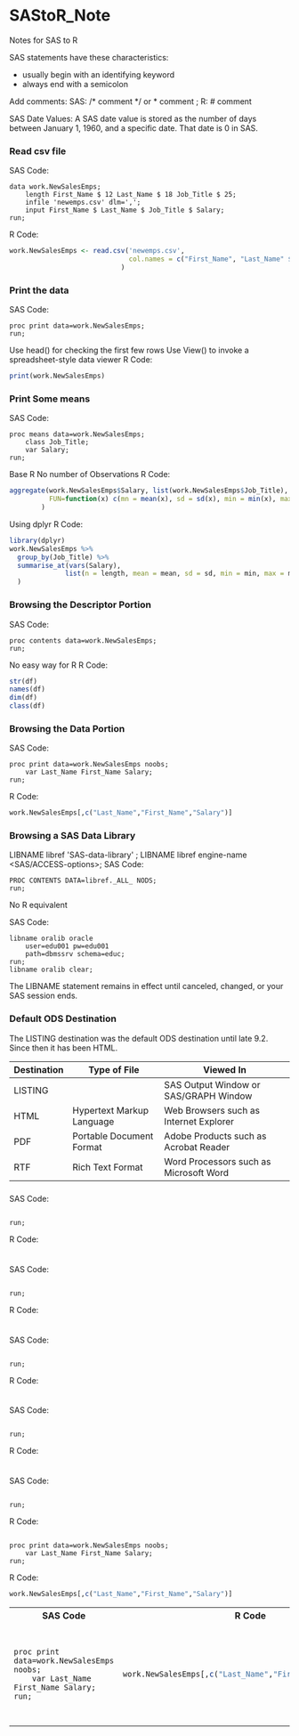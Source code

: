# SAStoR_Note
Notes for SAS to R

SAS statements have these characteristics:
* usually begin with an identifying keyword
* always end with a semicolon

Add comments:
SAS: /* comment */ or * comment ;
R: # comment

SAS Date Values:
A SAS date value is stored as the number of days between January 1, 1960, and a specific date. That date is 0 in SAS.

### Read csv file ###

SAS Code:
```SAS
data work.NewSalesEmps;
    length First_Name $ 12 Last_Name $ 18 Job_Title $ 25;
    infile 'newemps.csv' dlm=',';
    input First_Name $ Last_Name $ Job_Title $ Salary;
run;
```

R Code:
```r
work.NewSalesEmps <- read.csv('newemps.csv',
                              col.names = c("First_Name", "Last_Name" $ "Job_Title", "Salary")
                            )
```

### Print the data ###

SAS Code:
```SAS
proc print data=work.NewSalesEmps;
run;
```

Use head() for checking the first few rows
Use View() to invoke a spreadsheet-style data viewer
R Code:
```r
print(work.NewSalesEmps)
```

### Print Some means ###

SAS Code:
```SAS
proc means data=work.NewSalesEmps;
    class Job_Title;
    var Salary;
run;
```
Base R
No number of Observations
R Code:
```r
aggregate(work.NewSalesEmps$Salary, list(work.NewSalesEmps$Job_Title),
          FUN=function(x) c(mn = mean(x), sd = sd(x), min = min(x), max = max(x) )
        )
```
Using dplyr
R Code:
```r
library(dplyr)
work.NewSalesEmps %>%
  group_by(Job_Title) %>%
  summarise_at(vars(Salary),
              list(n = length, mean = mean, sd = sd, min = min, max = max)
  )
```

### Browsing the Descriptor Portion ###
SAS Code:
```SAS
proc contents data=work.NewSalesEmps;
run;
```
No easy way for R
R Code:
```r
str(df)
names(df)
dim(df)
class(df)
```
### Browsing the Data Portion ###
SAS Code:
```SAS
proc print data=work.NewSalesEmps noobs;
    var Last_Name First_Name Salary;
run;
```
R Code:
```r
work.NewSalesEmps[,c("Last_Name","First_Name","Salary")]
```

### Browsing a SAS Data Library ###
LIBNAME libref 'SAS-data-library' <options>;
LIBNAME libref engine-name <SAS/ACCESS-options>;
SAS Code:
```SAS
PROC CONTENTS DATA=libref._ALL_ NODS;
run;
```
No R equivalent

SAS Code:
```SAS
libname oralib oracle
    user=edu001 pw=edu001
    path=dbmssrv schema=educ;
run;
libname oralib clear;
```
The LIBNAME statement remains in effect until canceled, changed, or your SAS session ends.

### Default ODS Destination ###
The LISTING destination was the default ODS destination until late 9.2.
Since then it has been HTML.

| Destination | Type of File | Viewed In |
| ----------- | ------------ | --------- |
| LISTING | | SAS Output Window or SAS/GRAPH Window |
| HTML | Hypertext Markup Language | Web Browsers such as Internet Explorer |
| PDF | Portable Document Format | Adobe Products such as Acrobat Reader |
| RTF | Rich Text Format | Word Processors such as Microsoft Word |

###  ###
SAS Code:
```SAS

run;
```
R Code:
```r

```

###  ###
SAS Code:
```SAS

run;
```
R Code:
```r

```

###  ###
SAS Code:
```SAS

run;
```
R Code:
```r

```

###  ###
SAS Code:
```SAS

run;
```
R Code:
```r

```

###  ###
SAS Code:
```SAS

run;
```
R Code:
```r

```

```SAS
proc print data=work.NewSalesEmps noobs;
    var Last_Name First_Name Salary;
run;
```
R Code:
```r
work.NewSalesEmps[,c("Last_Name","First_Name","Salary")]
```
<table>
<tr>
<th>SAS Code</th>
<th>R Code</th>
</tr>
<tr>
<td>
<pre>

```SAS
proc print data=work.NewSalesEmps noobs;
    var Last_Name First_Name Salary;
run;
```

</pre>
</td>
<td>

```r
work.NewSalesEmps[,c("Last_Name","First_Name","Salary")]
```

</td>
</tr>
</table>
